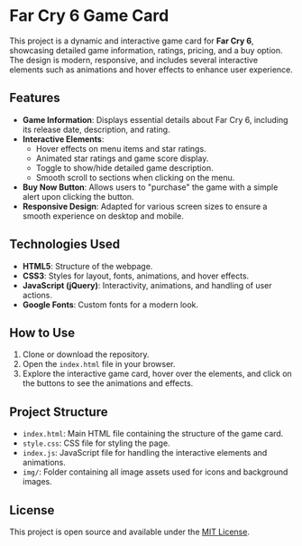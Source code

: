 # Far Cry 6 Game Card

This project is a dynamic and interactive game card for **Far Cry 6**, showcasing detailed game information, ratings, pricing, and a buy option. The design is modern, responsive, and includes several interactive elements such as animations and hover effects to enhance user experience.

## Features

- **Game Information**: Displays essential details about Far Cry 6, including its release date, description, and rating.
- **Interactive Elements**: 
  - Hover effects on menu items and star ratings.
  - Animated star ratings and game score display.
  - Toggle to show/hide detailed game description.
  - Smooth scroll to sections when clicking on the menu.
- **Buy Now Button**: Allows users to "purchase" the game with a simple alert upon clicking the button.
- **Responsive Design**: Adapted for various screen sizes to ensure a smooth experience on desktop and mobile.

## Technologies Used

- **HTML5**: Structure of the webpage.
- **CSS3**: Styles for layout, fonts, animations, and hover effects.
- **JavaScript (jQuery)**: Interactivity, animations, and handling of user actions.
- **Google Fonts**: Custom fonts for a modern look.

## How to Use

1. Clone or download the repository.
2. Open the `index.html` file in your browser.
3. Explore the interactive game card, hover over the elements, and click on the buttons to see the animations and effects.

## Project Structure

- `index.html`: Main HTML file containing the structure of the game card.
- `style.css`: CSS file for styling the page.
- `index.js`: JavaScript file for handling the interactive elements and animations.
- `img/`: Folder containing all image assets used for icons and background images.

## License

This project is open source and available under the [MIT License](LICENSE).

